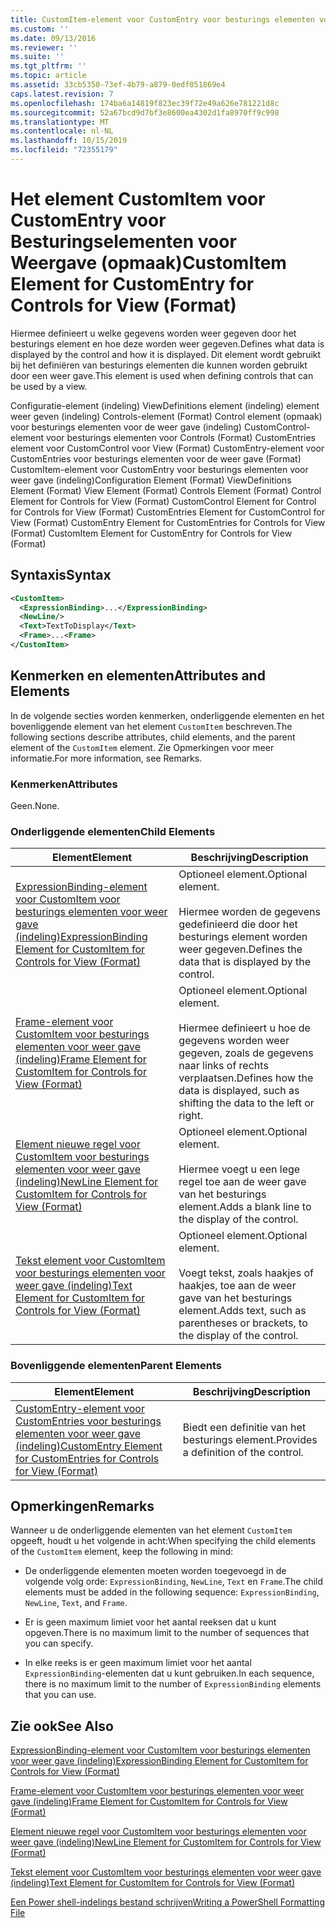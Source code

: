 ```yaml
---
title: CustomItem-element voor CustomEntry voor besturings elementen voor weer gave (indeling) | Microsoft Docs
ms.custom: ''
ms.date: 09/13/2016
ms.reviewer: ''
ms.suite: ''
ms.tgt_pltfrm: ''
ms.topic: article
ms.assetid: 33cb5350-73ef-4b79-a879-0edf051869e4
caps.latest.revision: 7
ms.openlocfilehash: 174ba6a14819f823ec39f72e49a626e781221d8c
ms.sourcegitcommit: 52a67bcd9d7bf3e8600ea4302d1fa8970ff9c998
ms.translationtype: MT
ms.contentlocale: nl-NL
ms.lasthandoff: 10/15/2019
ms.locfileid: "72355179"
---
```

# <a name="customitem-element-for-customentry-for-controls-for-view-format"></a><span data-ttu-id="aa7bb-102">Het element CustomItem voor CustomEntry voor Besturingselementen voor Weergave (opmaak)</span><span class="sxs-lookup"><span data-stu-id="aa7bb-102">CustomItem Element for CustomEntry for Controls for View (Format)</span></span>

<span data-ttu-id="aa7bb-103">Hiermee definieert u welke gegevens worden weer gegeven door het besturings element en hoe deze worden weer gegeven.</span><span class="sxs-lookup"><span data-stu-id="aa7bb-103">Defines what data is displayed by the control and how it is displayed.</span></span> <span data-ttu-id="aa7bb-104">Dit element wordt gebruikt bij het definiëren van besturings elementen die kunnen worden gebruikt door een weer gave.</span><span class="sxs-lookup"><span data-stu-id="aa7bb-104">This element is used when defining controls that can be used by a view.</span></span>

<span data-ttu-id="aa7bb-105">Configuratie-element (indeling) ViewDefinitions element (indeling) element weer geven (indeling) Controls-element (Format) Control element (opmaak) voor besturings elementen voor de weer gave (indeling) CustomControl-element voor besturings elementen voor Controls (Format) CustomEntries element voor CustomControl voor View (Format) CustomEntry-element voor CustomEntries voor besturings elementen voor de weer gave (Format) CustomItem-element voor CustomEntry voor besturings elementen voor weer gave (indeling)</span><span class="sxs-lookup"><span data-stu-id="aa7bb-105">Configuration Element (Format) ViewDefinitions Element (Format) View Element (Format) Controls Element (Format) Control Element for Controls for View (Format) CustomControl Element for Control for Controls for View (Format) CustomEntries Element for CustomControl for View (Format) CustomEntry Element for CustomEntries for Controls for View (Format) CustomItem Element for CustomEntry for Controls for View (Format)</span></span>

## <a name="syntax"></a><span data-ttu-id="aa7bb-106">Syntaxis</span><span class="sxs-lookup"><span data-stu-id="aa7bb-106">Syntax</span></span>

```xml
<CustomItem>
  <ExpressionBinding>...</ExpressionBinding>
  <NewLine/>
  <Text>TextToDisplay</Text>
  <Frame>...<Frame>
</CustomItem>
```

## <a name="attributes-and-elements"></a><span data-ttu-id="aa7bb-107">Kenmerken en elementen</span><span class="sxs-lookup"><span data-stu-id="aa7bb-107">Attributes and Elements</span></span>

<span data-ttu-id="aa7bb-108">In de volgende secties worden kenmerken, onderliggende elementen en het bovenliggende element van het element `CustomItem` beschreven.</span><span class="sxs-lookup"><span data-stu-id="aa7bb-108">The following sections describe attributes, child elements, and the parent element of the `CustomItem` element.</span></span> <span data-ttu-id="aa7bb-109">Zie Opmerkingen voor meer informatie.</span><span class="sxs-lookup"><span data-stu-id="aa7bb-109">For more information, see Remarks.</span></span>

### <a name="attributes"></a><span data-ttu-id="aa7bb-110">Kenmerken</span><span class="sxs-lookup"><span data-stu-id="aa7bb-110">Attributes</span></span>

<span data-ttu-id="aa7bb-111">Geen.</span><span class="sxs-lookup"><span data-stu-id="aa7bb-111">None.</span></span>

### <a name="child-elements"></a><span data-ttu-id="aa7bb-112">Onderliggende elementen</span><span class="sxs-lookup"><span data-stu-id="aa7bb-112">Child Elements</span></span>

|<span data-ttu-id="aa7bb-113">Element</span><span class="sxs-lookup"><span data-stu-id="aa7bb-113">Element</span></span>|<span data-ttu-id="aa7bb-114">Beschrijving</span><span class="sxs-lookup"><span data-stu-id="aa7bb-114">Description</span></span>|
|-------------|-----------------|
|[<span data-ttu-id="aa7bb-115">ExpressionBinding-element voor CustomItem voor besturings elementen voor weer gave (indeling)</span><span class="sxs-lookup"><span data-stu-id="aa7bb-115">ExpressionBinding Element for CustomItem for Controls for View (Format)</span></span>](./expressionbinding-element-for-customitem-for-controls-for-view-format.md)|<span data-ttu-id="aa7bb-116">Optioneel element.</span><span class="sxs-lookup"><span data-stu-id="aa7bb-116">Optional element.</span></span><br /><br /> <span data-ttu-id="aa7bb-117">Hiermee worden de gegevens gedefinieerd die door het besturings element worden weer gegeven.</span><span class="sxs-lookup"><span data-stu-id="aa7bb-117">Defines the data that is displayed by the control.</span></span>|
|[<span data-ttu-id="aa7bb-118">Frame-element voor CustomItem voor besturings elementen voor weer gave (indeling)</span><span class="sxs-lookup"><span data-stu-id="aa7bb-118">Frame Element for CustomItem for Controls for View (Format)</span></span>](./frame-element-for-customitem-for-controls-for-view-format.md)|<span data-ttu-id="aa7bb-119">Optioneel element.</span><span class="sxs-lookup"><span data-stu-id="aa7bb-119">Optional element.</span></span><br /><br /> <span data-ttu-id="aa7bb-120">Hiermee definieert u hoe de gegevens worden weer gegeven, zoals de gegevens naar links of rechts verplaatsen.</span><span class="sxs-lookup"><span data-stu-id="aa7bb-120">Defines how the data is displayed, such as shifting the data to the left or right.</span></span>|
|[<span data-ttu-id="aa7bb-121">Element nieuwe regel voor CustomItem voor besturings elementen voor weer gave (indeling)</span><span class="sxs-lookup"><span data-stu-id="aa7bb-121">NewLine Element for CustomItem for Controls for View (Format)</span></span>](./newline-element-for-customitem-for-controls-for-view-format.md)|<span data-ttu-id="aa7bb-122">Optioneel element.</span><span class="sxs-lookup"><span data-stu-id="aa7bb-122">Optional element.</span></span><br /><br /> <span data-ttu-id="aa7bb-123">Hiermee voegt u een lege regel toe aan de weer gave van het besturings element.</span><span class="sxs-lookup"><span data-stu-id="aa7bb-123">Adds a blank line to the display of the control.</span></span>|
|[<span data-ttu-id="aa7bb-124">Tekst element voor CustomItem voor besturings elementen voor weer gave (indeling)</span><span class="sxs-lookup"><span data-stu-id="aa7bb-124">Text Element for CustomItem for Controls for View (Format)</span></span>](./text-element-for-customitem-for-controls-for-view-format.md)|<span data-ttu-id="aa7bb-125">Optioneel element.</span><span class="sxs-lookup"><span data-stu-id="aa7bb-125">Optional element.</span></span><br /><br /> <span data-ttu-id="aa7bb-126">Voegt tekst, zoals haakjes of haakjes, toe aan de weer gave van het besturings element.</span><span class="sxs-lookup"><span data-stu-id="aa7bb-126">Adds text, such as parentheses or brackets, to the display of the control.</span></span>|

### <a name="parent-elements"></a><span data-ttu-id="aa7bb-127">Bovenliggende elementen</span><span class="sxs-lookup"><span data-stu-id="aa7bb-127">Parent Elements</span></span>

|<span data-ttu-id="aa7bb-128">Element</span><span class="sxs-lookup"><span data-stu-id="aa7bb-128">Element</span></span>|<span data-ttu-id="aa7bb-129">Beschrijving</span><span class="sxs-lookup"><span data-stu-id="aa7bb-129">Description</span></span>|
|-------------|-----------------|
|[<span data-ttu-id="aa7bb-130">CustomEntry-element voor CustomEntries voor besturings elementen voor weer gave (indeling)</span><span class="sxs-lookup"><span data-stu-id="aa7bb-130">CustomEntry Element for CustomEntries for Controls for View (Format)</span></span>](./customentry-element-for-customentries-for-controls-for-view-format.md)|<span data-ttu-id="aa7bb-131">Biedt een definitie van het besturings element.</span><span class="sxs-lookup"><span data-stu-id="aa7bb-131">Provides a definition of the control.</span></span>|

## <a name="remarks"></a><span data-ttu-id="aa7bb-132">Opmerkingen</span><span class="sxs-lookup"><span data-stu-id="aa7bb-132">Remarks</span></span>

<span data-ttu-id="aa7bb-133">Wanneer u de onderliggende elementen van het element `CustomItem` opgeeft, houdt u het volgende in acht:</span><span class="sxs-lookup"><span data-stu-id="aa7bb-133">When specifying the child elements of the `CustomItem` element, keep the following in mind:</span></span>

- <span data-ttu-id="aa7bb-134">De onderliggende elementen moeten worden toegevoegd in de volgende volg orde: `ExpressionBinding`, `NewLine`, `Text` en `Frame`.</span><span class="sxs-lookup"><span data-stu-id="aa7bb-134">The child elements must be added in the following sequence: `ExpressionBinding`, `NewLine`, `Text`, and `Frame`.</span></span>

- <span data-ttu-id="aa7bb-135">Er is geen maximum limiet voor het aantal reeksen dat u kunt opgeven.</span><span class="sxs-lookup"><span data-stu-id="aa7bb-135">There is no maximum limit to the number of sequences that you can specify.</span></span>

- <span data-ttu-id="aa7bb-136">In elke reeks is er geen maximum limiet voor het aantal `ExpressionBinding`-elementen dat u kunt gebruiken.</span><span class="sxs-lookup"><span data-stu-id="aa7bb-136">In each sequence, there is no maximum limit to the number of `ExpressionBinding` elements that you can use.</span></span>

## <a name="see-also"></a><span data-ttu-id="aa7bb-137">Zie ook</span><span class="sxs-lookup"><span data-stu-id="aa7bb-137">See Also</span></span>

[<span data-ttu-id="aa7bb-138">ExpressionBinding-element voor CustomItem voor besturings elementen voor weer gave (indeling)</span><span class="sxs-lookup"><span data-stu-id="aa7bb-138">ExpressionBinding Element for CustomItem for Controls for View (Format)</span></span>](./expressionbinding-element-for-customitem-for-controls-for-view-format.md)

[<span data-ttu-id="aa7bb-139">Frame-element voor CustomItem voor besturings elementen voor weer gave (indeling)</span><span class="sxs-lookup"><span data-stu-id="aa7bb-139">Frame Element for CustomItem for Controls for View (Format)</span></span>](./frame-element-for-customitem-for-controls-for-view-format.md)

[<span data-ttu-id="aa7bb-140">Element nieuwe regel voor CustomItem voor besturings elementen voor weer gave (indeling)</span><span class="sxs-lookup"><span data-stu-id="aa7bb-140">NewLine Element for CustomItem for Controls for View (Format)</span></span>](./newline-element-for-customitem-for-controls-for-view-format.md)

[<span data-ttu-id="aa7bb-141">Tekst element voor CustomItem voor besturings elementen voor weer gave (indeling)</span><span class="sxs-lookup"><span data-stu-id="aa7bb-141">Text Element for CustomItem for Controls for View (Format)</span></span>](./text-element-for-customitem-for-controls-for-view-format.md)

[<span data-ttu-id="aa7bb-142">Een Power shell-indelings bestand schrijven</span><span class="sxs-lookup"><span data-stu-id="aa7bb-142">Writing a PowerShell Formatting File</span></span>](./writing-a-powershell-formatting-file.md)
